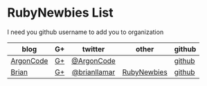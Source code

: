 RubyNewbies List
===========

I need you github username to add you to organization

| blog   | G+     | twitter| other |github|
|--------|--------|:------:|-------|----|
|[ArgonCode](http://argoncode.com/blog/)|[G+](https://plus.google.com/+ArgonCode18z/posts)|[@ArgonCode](https://twitter.com/ArgonCode)||[github](http://github.com/ArgonCode)|
|[Brian](http://theblackc000000de.blogspot.mx/)|[G+](https://plus.google.com/+BrianDouglas0001)|[@brianllamar](https://twitter.com/brianllamar)|[RubyNewbies](http://rubynewbies.org)|[github](http://github.com/brianllamar)|
